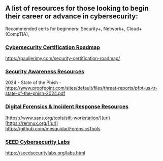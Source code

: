 ## A list of resources for those looking to begin their career or advance in cybersecurity:

Recommended certs for beginners:  Security+, Network+, Cloud+ (CompTIA), 

### <ins> Cybersecurity Certification Roadmap</ins>
https://pauljerimy.com/security-certification-roadmap/

### <ins>Security Awareness Resources</ins>
2024 - State of the Phish - https://www.proofpoint.com/sites/default/files/threat-reports/pfpt-us-tr-state-of-the-phish-2024.pdf

### <ins>Digital Forensics & Incident Response Resources</ins>
[https://www.sans.org/tools/sift-workstation/](url)  
[https://remnux.org/](url)  
https://github.com/mesquidar/ForensicsTools  

### <ins>SEED Cybersecurity Labs</ins>
https://seedsecuritylabs.org/labs.html
